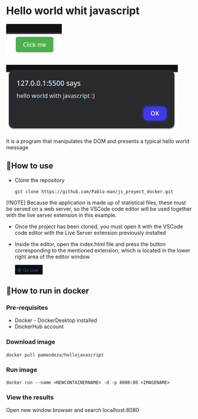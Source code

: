 # Hello world whit javascript
 ![Ja´vascript](./public/img/content.png "Hello from javascript")

 ![](./public/img/result.png "Result event")

It is a program that manipulates the DOM and presents a typical hello world message

## :open_book:How to use
* Clone the repository

    ```
    git clone https://github.com/Pablo-man/js_proyect_docker.git
    ```
[!NOTE]
Because the application is made up of statistical files, these must be served on a web server, so the VSCode code editor will be used together with the live server extension in this example.

* Once the project has been cloned, you must open it with the VSCode code editor with the Live Server extension previously installed

* Inside the editor, open the index.html file and press the button corresponding to the mentioned extension, which is located in the lower right area of ​​the editor window

    ![LiveServerIconStart](./public/img/liverServer.png "Deploy page")

## :rocket:How to run in docker
### Pre-requisites
* Docker - DockerDesktop installed
* DockerHub account
### Download image
```
docker pull pamendeza/hellojavascript
```
### Run image
```
docker run --name <NEWCONTAINERNAME> -d -p 8080:80 <IMAGENAME>
```
### View the results
Open new window browser and search localhost:8080

